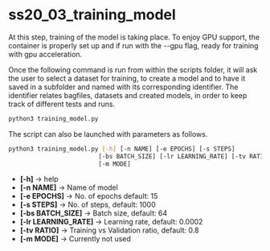 # ss20_03_training_model
At this step, training of the model is taking place. To enjoy GPU support, 
the container is properly set up and if run with the --gpu flag, ready for
training with gpu acceleration. 

Once the following command is run from within the scripts folder, it will ask 
the user to select a dataset for training, to create a model and to have it saved in 
a subfolder and named with its corresponding identifier. The identifier relates 
bagfiles, datasets and created models, in order to keep track of different tests 
and runs.
```bash
python3 training_model.py
```
The script can also be launched with parameters as follows.
```bash
python3 training_model.py [-h] [-n NAME] [-e EPOCHS] [-s STEPS]
                         [-bs BATCH_SIZE] [-lr LEARNING_RATE] [-tv RATIO]
                         [-m MODE]
```
- **[-h]** -> help
- **[-n NAME]** -> Name of model
- **[-e EPOCHS]** -> No. of epochs default: 15
- **[-s STEPS]** -> No. of steps, default: 1000
- **[-bs BATCH_SIZE]** -> Batch size, default: 64
- **[-lr LEARNING_RATE]** -> Learning rate, default: 0.0002
- **[-tv RATIO]** -> Training vs Validation ratio, default: 0.8
- **[-m MODE]** -> Currently not used